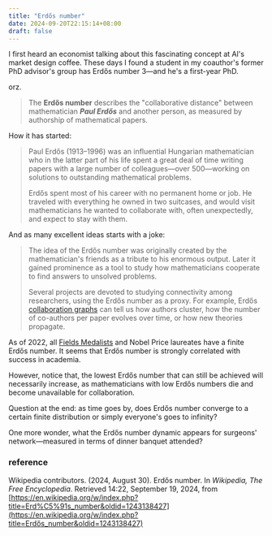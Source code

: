 ```yaml
---
title: "Erdős number"
date: 2024-09-20T22:15:14+08:00
draft: false
---
```


 I first heard an economist talking about this fascinating concept at Al's market design coffee. These days I found a student in my coauthor's former PhD advisor's group has Erdős number 3—and he's a first-year PhD. 

orz.

> The **Erdős number** describes the "collaborative distance" between mathematician ***Paul Erdős*** and another person, as measured by authorship of mathematical papers.

How it has started:

> Paul Erdős (1913–1996) was an influential Hungarian mathematician who in the latter part of his life spent a great deal of time writing papers with a large number of colleagues—over 500—working on solutions to outstanding mathematical problems.
>
> Erdős spent most of his career with no permanent home or job. He traveled with everything he owned in two suitcases, and would visit mathematicians he wanted to collaborate with, often unexpectedly, and expect to stay with them.

And as many excellent ideas starts with a joke:

> The idea of the Erdős number was originally created by the mathematician's friends as a tribute to his enormous output. Later it gained prominence as a tool to study how mathematicians cooperate to find answers to unsolved problems. 
>
> Several projects are devoted to studying connectivity among researchers, using the Erdős number as a proxy. For example, Erdős [collaboration graphs](https://en.wikipedia.org/wiki/Collaboration_graph) can tell us how authors cluster, how the number of co-authors per paper evolves over time, or how new theories propagate.

As of 2022, all [Fields Medalists](https://en.wikipedia.org/wiki/Fields_Medal) and Nobel Price laureates have a finite Erdős number. It seems that Erdős number is strongly correlated with success in academia.

However, notice that, the lowest Erdős number that can still be achieved will necessarily increase, as mathematicians with low Erdős numbers die and become unavailable for collaboration.

Question at the end: as time goes by, does Erdős number converge to a certain finite distribution or simply everyone's goes to infinity?

One more wonder, what the Erdős number dynamic appears for surgeons' network—measured in terms of dinner banquet attended?

### reference

Wikipedia contributors. (2024, August 30). Erdős number. In *Wikipedia, The Free Encyclopedia*. Retrieved 14:22, September 19, 2024, from [https://en.wikipedia.org/w/index.php?title=Erd%C5%91s_number&oldid=1243138427](https://en.wikipedia.org/w/index.php?title=Erdős_number&oldid=1243138427)
